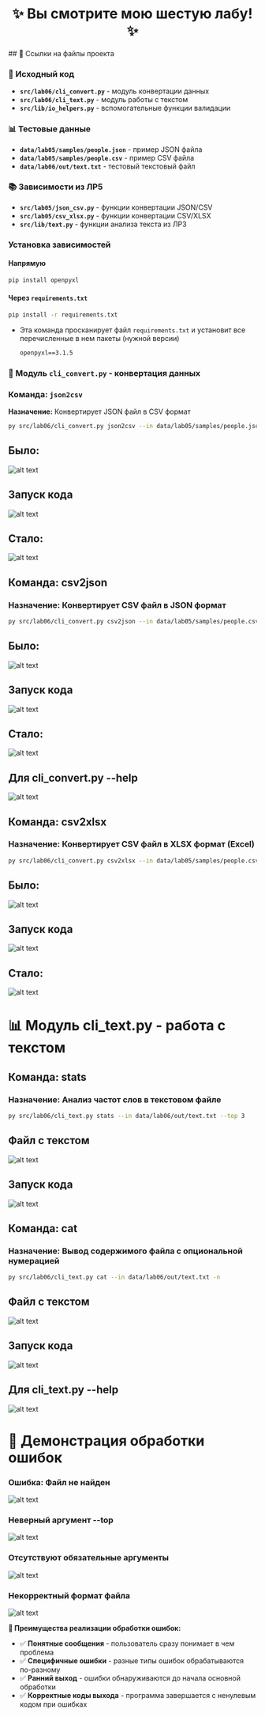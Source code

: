 <div align="center">


# ✨ **Вы смотрите мою шестую лабу!** ✨

</div>
## 🔗 Ссылки на файлы проекта

### 📁 Исходный код
- **`src/lab06/cli_convert.py`** - модуль конвертации данных
- **`src/lab06/cli_text.py`** - модуль работы с текстом  
- **`src/lib/io_helpers.py`** - вспомогательные функции валидации

### 📊 Тестовые данные
- **`data/lab05/samples/people.json`** - пример JSON файла
- **`data/lab05/samples/people.csv`** - пример CSV файла
- **`data/lab06/out/text.txt`** - тестовый текстовый файл

### 📚 Зависимости из ЛР5
- **`src/lab05/json_csv.py`** - функции конвертации JSON/CSV
- **`src/lab05/csv_xlsx.py`** - функции конвертации CSV/XLSX
- **`src/lib/text.py`** - функции анализа текста из ЛР3
### Установка зависимостей 

#### Напрямую
```bash
pip install openpyxl
```

#### Через `requirements.txt`
```bash
pip install -r requirements.txt
```
- Эта команда просканирует файл `requirements.txt` и установит все перечисленные в нем пакеты (нужной версии)
    ```txt
    openpyxl==3.1.5 
    ```


### 🔄 Модуль `cli_convert.py` - конвертация данных
### Команда: `json2csv`

**Назначение:** Конвертирует JSON файл в CSV формат
```bash
py src/lab06/cli_convert.py json2csv --in data/lab05/samples/people.json --out data/lab06/out/from_cli.csv
```
## Было:
![alt text](<../../images/lab06/lab06 jsoncsv1.png>)
## Запуск кода
![alt text](<../../images/lab06/lab06 jsoncsv2.png>)
## Стало:
![alt text](<../../images/lab06/lab06 jsoncsv.png>)

## Команда: csv2json
### Назначение: Конвертирует CSV файл в JSON формат
``` bash
py src/lab06/cli_convert.py csv2json --in data/lab05/samples/people.csv --out data/lab06/out/from_cli.json
```
## Было:
![alt text](<../../images/lab06/lab06 csvjson2.png>)
## Запуск кода
![alt text](<../../images/lab06/lab06 csvjson1.png>)
## Стало:
![alt text](<../../images/lab06/lab06 csvjson3.png>)
## Для cli_convert.py --help
![alt text](<../../images/lab06/cliconvert help.png>)
## Команда: csv2xlsx
### Назначение: Конвертирует CSV файл в XLSX формат (Excel)
```bash
py src/lab06/cli_convert.py csv2xlsx --in data/lab05/samples/people.csv --out data/lab06/out/from_cli.xlsx
```
## Было:
![alt text](<../../images/lab06/lab06 csvxsl2.png>)
## Запуск кода
![alt text](<../../images/lab06/lab06 csvxsl1.png>)
## Стало:
![alt text](<../../images/lab06/lab06 csvxsl3.png>)


# 📊 Модуль cli_text.py - работа с текстом
## Команда: stats
### Назначение: Анализ частот слов в текстовом файле
```bash
py src/lab06/cli_text.py stats --in data/lab06/out/text.txt --top 3
```
## Файл с текстом 
![alt text](<../../images/lab06/lab06 stats2.png>)
## Запуск кода
![alt text](<../../images/lab06/lab06 stats1.png>)

## Команда: cat
### Назначение: Вывод содержимого файла с опциональной нумерацией
```bash
py src/lab06/cli_text.py cat --in data/lab06/out/text.txt -n
```
## Файл с текстом 
![alt text](<../../images/lab06/lab06 stats2.png>)
## Запуск кода
![alt text](<../../images/lab06/lab06 cat1.png>)
## Для cli_text.py --help
![alt text](../../images/lab06/texthelp.png)
# 🚨 Демонстрация обработки ошибок
### Ошибка: Файл не найден
![alt text](../../images/lab06/mistake.png)
### Неверный аргумент --top
![alt text](../../images/lab06/mistake2.png)
### Отсутствуют обязательные аргументы
![alt text](../../images/lab06/mistake3.png)
### Некорректный формат файла
![alt text](../../images/lab06/mistake4.png)

**🎯 Преимущества реализации обработки ошибок:**
- ✅ **Понятные сообщения** - пользователь сразу понимает в чем проблема
- ✅ **Специфичные ошибки** - разные типы ошибок обрабатываются по-разному
- ✅ **Ранний выход** - ошибки обнаруживаются до начала основной обработки
- ✅ **Корректные коды выхода** - программа завершается с ненулевым кодом при ошибках